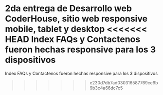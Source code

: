 2da entrega de Desarrollo web CoderHouse, sitio web responsive mobile, tablet y desktop
<<<<<<< HEAD
Index FAQs y Contactenos fueron hechas responsive para los 3 dispositivos
=======
Index FAQs y Contactenos fueron hechas responsive para los 3 dispositivos
>>>>>>> e230d7db7ad030316587769ce9b9b3c4a66dc7c5
